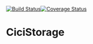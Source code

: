 [![Build Status](https://travis-ci.org/rontech/CiciStorage.svg?branch=master)](https://travis-ci.org/rontech/CiciStorage)[![Coverage Status](https://coveralls.io/repos/github/rontech/CiciStorage/badge.svg?branch=master)](https://coveralls.io/github/rontech/CiciStorage?branch=master)

# CiciStorage
